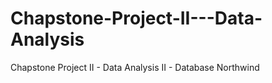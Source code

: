 # Chapstone-Project-II---Data-Analysis
Chapstone Project II - Data Analysis II - Database Northwind

